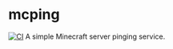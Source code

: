 # mcping
[![CI](https://github.com/randomairborne/mcping/actions/workflows/build.yml/badge.svg)](https://github.com/randomairborne/mcping/actions/workflows/build.yml)
A simple Minecraft server pinging service.
